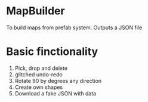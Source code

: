 # MapBuilder
To build maps from prefab system. Outputs a JSON file

# Basic finctionality
1. Pick, drop and delete 
2. glitched undo-redo
2. Rotate 90 by degrees any direction
3. Create own shapes
4. Download a fake JSON with data
